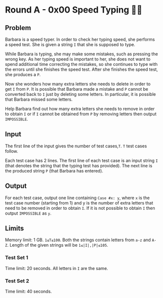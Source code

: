 # Round A - 0x00 Speed Typing :woman_technologist:

## Problem
Barbara is a speed typer. In order to check her typing speed, she performs a speed test. She is given a string `I` that she is supposed to type.

While Barbara is typing, she may make some mistakes, such as pressing the wrong key. As her typing speed is important to her, she does not want to spend additional time correcting the mistakes, so she continues to type with the errors until she finishes the speed test. After she finishes the speed test, she produces a `P`.

Now she wonders how many extra letters she needs to delete in order to get `I` from `P`. It is possible that Barbara made a mistake and `P` cannot be converted back to `I` just by deleting some letters. In particular, it is possible that Barbara missed some letters.

Help Barbara find out how many extra letters she needs to remove in order to obtain `I` or if `I` cannot be obtained from `P` by removing letters then output `IMPOSSIBLE`.

## Input
The first line of the input gives the number of test cases,`T`. `T` test cases follow.

Each test case has 2 lines. The first line of each test case is an input string `I` (that denotes the string that the typing test has provided). The next line is the produced string `P` (that Barbara has entered).

## Output
For each test case, output one line containing `Case #x: y`, where `x` is the test case number (starting from 1) and y is the number of extra letters that need to be removed in order to obtain `I`. If it is not possible to obtain `I` then output `IMPOSSIBLE` as `y`.

## Limits
Memory limit: 1 GB.
`1≤T≤100`.
Both the strings contain letters from `a-z` and `A-Z`.
Length of the given strings will be `1≤|I|,|P|≤105`.

### Test Set 1
Time limit: 20 seconds.
All letters in `I` are the same.

### Test Set 2
Time limit: 40 seconds.
